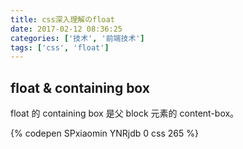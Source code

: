 ```yaml
---
title: css深入理解のfloat
date: 2017-02-12 08:36:25
categories: ['技术', '前端技术']
tags: ['css', 'float']
---
```


## float & containing box

float 的 containing box 是父 block 元素的 content-box。

{% codepen SPxiaomin YNRjdb 0 css 265 %}
